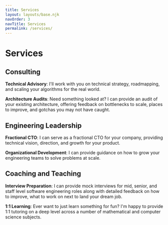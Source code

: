 ```yaml
---
title: Services
layout: layouts/base.njk
navOrder: 3
navTitle: Services
permalink: /services/
---
```


# Services

## Consulting

**Technical Advisory**: I'll work with you on technical strategy, roadmapping, and scaling your algorithms for the real world.

**Architecture Audits**: Need something looked at? I can provide an audit of your existing architecture, offering feedback on bottlenecks to scale, places to improve, and gotchas you may not have caught.

## Engineering Leadership

**Fractional CTO**: I can serve as a fractional CTO for your company, providing technical vision, direction, and growth for your product.

**Organizational Development**: I can provide guidance on how to grow your engineering teams to solve problems at scale.

## Coaching and Teaching

**Interview Preparation**: I can provide mock interviews for mid, senior, and staff level software engineering roles along with detailed feedback on how to improve, what to work on next to land your dream job. 

**1:1 Learning**: Ever want to just learn something for fun? I'm happy to provide 1:1 tutoring on a deep level across a number of mathematical and computer science subjects.

